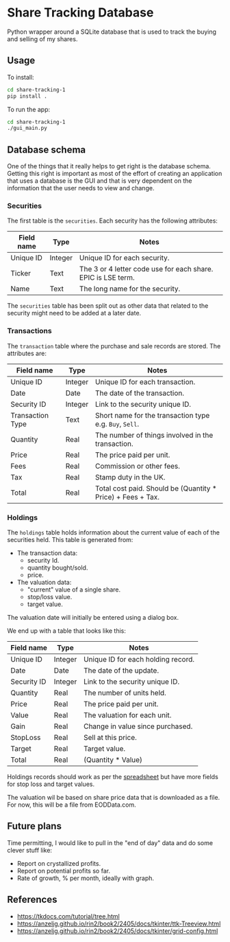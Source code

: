 # Share Tracking Database

Python wrapper around a SQLite database that is used to track the buying and
selling of my shares.

## Usage

To install:

```bash
cd share-tracking-1
pip install .
```

To run the app:

```bash
cd share-tracking-1
./gui_main.py
```

## Database schema

One of the things that it really helps to get right is the database schema.
Getting this right is important as most of the effort of creating an
application that uses a database is the GUI and that is very dependent on the
information that the user needs to view and change.

### Securities

The first table is the `securities`.  Each security has the following
attributes:

| Field name | Type | Notes |
|---|---|---|
| Unique ID | Integer | Unique ID for each security. |
| Ticker | Text | The 3 or 4 letter code use for each share. EPIC is LSE term. |
| Name | Text | The long name for the security. |

The `securities` table has been split out as other data that related to the
security might need to be added at a later date.

### Transactions

The `transaction` table where the purchase and sale records are stored.  The
attributes are:

| Field name | Type | Notes |
|---|---|---|
| Unique ID | Integer | Unique ID for each transaction. |
| Date | Date | The date of the transaction. |
| Security ID | Integer | Link to the security unique ID. |
| Transaction Type | Text | Short name for the transaction type e.g. `Buy`, `Sell`.|
| Quantity | Real | The number of things involved in the transaction.|
| Price | Real | The price paid per unit. |
| Fees | Real | Commission or other fees. |
| Tax | Real | Stamp duty in the UK. |
| Total | Real | Total cost paid.  Should be (Quantity * Price) + Fees + Tax. |

### Holdings

The `holdings` table holds information about the current value of each of the
securities held.  This table is generated from:

* The transaction data:
    * security Id.
    * quantity bought/sold.
    * price.
* The valuation data:
    * "current" value of a single share.
    * stop/loss value.
    * target value.

The valuation date will initially be entered using a dialog box.

We end up with a table that looks like this:

| Field name | Type | Notes |
|---|---|---|
| Unique ID | Integer | Unique ID for each holding record. |
| Date | Date | The date of the update. |
| Security ID | Integer | Link to the security unique ID. |
| Quantity | Real | The number of units held.|
| Price | Real | The price paid per unit. |
| Value | Real | The valuation for each unit. |
| Gain | Real | Change in value since purchased. |
| StopLoss | Real | Sell at this price. |
| Target | Real | Target value. |
| Total | Real | (Quantity * Value) |

Holdings records should work as per the
[spreadsheet](TransactionHoldingInteraction.ods)
but have more fields for stop loss and target values.

The valuation wil be based on share price data that is downloaded as a file.
For now, this will be a file from EODData.com.

## Future plans

Time permitting, I would like to pull in the "end of day" data and do some
clever stuff like:

* Report on crystallized profits.
* Report on potential profits so far.
* Rate of growth, % per month, ideally with graph.

## References

* <https://tkdocs.com/tutorial/tree.html>
* <https://anzeljg.github.io/rin2/book2/2405/docs/tkinter/ttk-Treeview.html>
* <https://anzeljg.github.io/rin2/book2/2405/docs/tkinter/grid-config.html>
